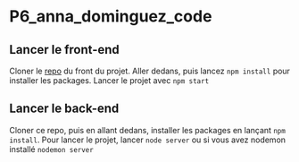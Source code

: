 # P6_anna_dominguez_code

## Lancer le front-end
Cloner le [repo](https://github.com/OpenClassrooms-Student-Center/Web-Developer-P6) du front du projet.
Aller dedans, puis lancez `npm install` pour installer les packages.
Lancer le projet avec `npm start`

## Lancer le back-end
Cloner ce repo, puis en allant dedans, installer les packages en lançant `npm install`.
Pour lancer le projet, lancer `node server` ou si vous avez nodemon installé `nodemon server`
